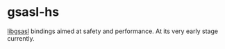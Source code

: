 gsasl-hs
========

[libgsasl](https://www.gnu.org/software/gsasl/) bindings aimed at safety and performance. At its very early stage currently.
